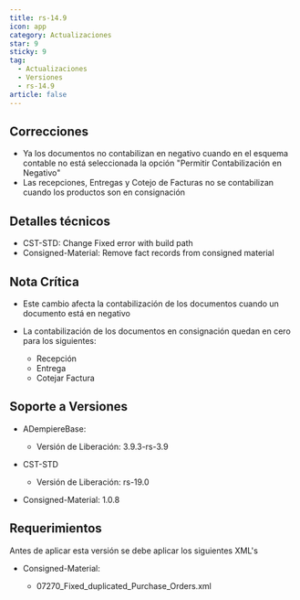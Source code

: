 ```yaml
---
title: rs-14.9
icon: app
category: Actualizaciones
star: 9
sticky: 9
tag:
  - Actualizaciones
  - Versiones
  - rs-14.9
article: false
---
```


## Correcciones

- Ya los documentos no contabilizan en negativo cuando en el esquema contable no está seleccionada la opción "Permitir Contabilización en Negativo"
- Las recepciones, Entregas y Cotejo de Facturas no se contabilizan cuando los productos son en consignación

## Detalles técnicos

- CST-STD: Change Fixed error with build path
- Consigned-Material: Remove fact records from consigned material

## Nota Crítica

- Este cambio afecta la contabilización de los documentos cuando un documento está en negativo
- La contabilización de los documentos en consignación quedan en cero para los siguientes:

  - Recepción
  - Entrega
  - Cotejar Factura

## Soporte a Versiones

- ADempiereBase:

  - Versión de Liberación: 3.9.3-rs-3.9

- CST-STD

  - Versión de Liberación: rs-19.0

- Consigned-Material: 1.0.8

## Requerimientos

Antes de aplicar esta versión se debe aplicar los siguientes XML's

- Consigned-Material:

  - 07270_Fixed_duplicated_Purchase_Orders.xml
